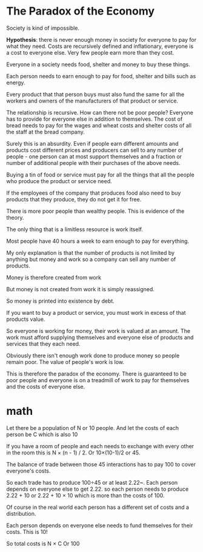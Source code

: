 # The Paradox of the Economy

Society is kind of impossible.

**Hypothesis**: there is never enough money in society for everyone to pay for what they need. Costs are recursively defined and inflationary, everyone is a cost to everyone else. Very few people earn more than they cost.

Everyone in a society needs food, shelter and money to buy these things.

Each person needs to earn enough to pay for food, shelter and bills such as energy.

Every product that that person buys must also fund the same for all the workers and owners of the manufacturers of that product or service.

The relationship is recursive. How can there not be poor people? Everyone has to provide for everyone else in addition to themselves. The cost of bread needs to pay for the wages and wheat costs and shelter costs of all the staff at the bread company.

Surely this is an absurdity. Even if people earn different amounts and products cost different prices and producers can sell to any number of people - one person can at most support themselves and a fraction or number of additional people with their purchases of the above needs.

Buying a tin of food or service must pay for all the things that all the people who produce the product or service need.

If the employees of the company that produces food also need to buy products that they produce, they do not get it for free.

There is more poor people than wealthy people. This is evidence of the theory.

The only thing that is a limitless resource is work itself.

Most people have 40 hours a week to earn enough to pay for everything.

My only explanation is that the number of products is not limited by anything but money and work so a company can sell any number of products.

Money is therefore created from work

But money is not created from work it is simply reassigned.

So money is printed into existence by debt.

If you want to buy a product or service, you must work in excess of that products value.

So everyone is working for money, their work is valued at an amount. The work must afford supplying themselves and everyone else of products and services that they each need.

Obviously there isn't enough work done to produce money so people remain poor. The value of people's work is low.

This is therefore the paradox of the economy. There is guaranteed to be poor people and everyone is on a treadmill of work to pay for themselves and the costs of everyone else.

# math

Let there be a population of N or 10 people. And let the costs of each person be C which is also 10

If you have a room of people and each needs to exchange with every other in the room this is N × (n - 1) / 2. Or 10×(10-1)/2 or 45.

The balance of trade between those 45 interactions has to pay 100 to cover everyone's costs.

So each trade has to produce 100÷45 or at least 2.22~. Each person depends on everyone else to get 2.22. so each person needs to produce 2.22 + 10 or 2.22 + 10 × 10 which is more than the costs of 100.

Of course in the real world each person has a different set of costs and a distribution.

Each person depends on everyone else needs to fund themselves for their costs. This is 10!

So total costs is N × C Or 100


